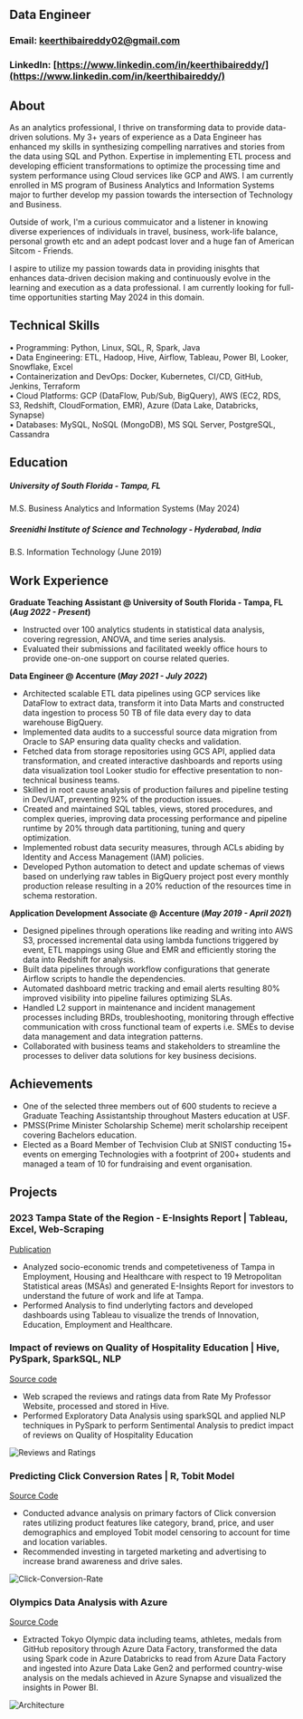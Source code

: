 ## Data Engineer
### Email: [keerthibaireddy02@gmail.com](https://mail.google.com/mail/u/1/#inbox)
### LinkedIn: [https://www.linkedin.com/in/keerthibaireddy/](https://www.linkedin.com/in/keerthibaireddy/)

## About
As an analytics professional, I thrive on transforming data to provide data-driven solutions. My 3+ years of experience as a Data Engineer has enhanced my skills in synthesizing compelling narratives and stories from the data using SQL and Python. Expertise in implementing ETL process and developing efficient transformations to optimize the processing time and system performance using Cloud services like GCP and AWS.  I am currently enrolled in MS program of Business Analytics and Information Systems major to further develop my passion towards the intersection of Technology and Business. 

Outside of work, I'm a curious commuicator and a listener in knowing diverse experiences of individuals in travel, business, work-life balance, personal growth etc and an adept podcast lover and a huge fan of American Sitcom - Friends.

I aspire to utilize my passion towards data in providing inisghts that enhances data-driven decision making and continuously evolve in the learning and execution as a data professional. I am currently looking for full-time opportunities starting May 2024 in this domain.

## Technical Skills
• Programming: Python, Linux, SQL, R, Spark, Java <br>
• Data Engineering: ETL, Hadoop, Hive, Airflow, Tableau, Power BI, Looker, Snowflake, Excel <br>
• Containerization and DevOps: Docker, Kubernetes, CI/CD, GitHub, Jenkins, Terraform <br>
• Cloud Platforms: GCP (DataFlow, Pub/Sub, BigQuery), AWS (EC2, RDS, S3, Redshift, CloudFormation, EMR), Azure (Data Lake, Databricks, Synapse)<br>
• Databases: MySQL, NoSQL (MongoDB), MS SQL Server, PostgreSQL, Cassandra 

## Education							       		
##### University of South Florida - Tampa, FL	 	
M.S. Business Analytics and Information Systems (May 2024)
##### Sreenidhi Institute of Science and Technology - Hyderabad, India
B.S. Information Technology (June 2019)

## Work Experience
**Graduate Teaching Assistant @ University of South Florida - Tampa, FL (_Aug 2022 - Present_)**
-	Instructed over 100 analytics students in statistical data analysis, covering regression, ANOVA, and time series analysis.
-	Evaluated their submissions and facilitated weekly office hours to provide one-on-one support on course related queries.

**Data Engineer @ Accenture (_May 2021 - July 2022_)**
-	Architected scalable ETL data pipelines using GCP services like DataFlow to extract data, transform it into Data Marts and constructed data ingestion to process 50 TB of file data every day to data warehouse BigQuery.
-	Implemented data audits to a successful source data migration from Oracle to SAP ensuring data quality checks and validation.<br>
-	Fetched data from storage repositories using GCS API, applied data transformation, and created interactive dashboards and reports using data visualization tool Looker studio for effective presentation to non-technical business teams.
-	Skilled in root cause analysis of production failures and pipeline testing in Dev/UAT, preventing 92% of the production issues.
-	Created and maintained SQL tables, views, stored procedures, and complex queries, improving data processing performance  and pipeline runtime by 20% through data partitioning, tuning and query optimization.
-	Implemented robust data security measures, through ACLs abiding by Identity and Access Management (IAM) policies.
-	Developed Python automation to detect and update schemas of views based on underlying raw tables in BigQuery project post every monthly production release resulting in a 20% reduction of the resources time in schema restoration.

**Application Development Associate @ Accenture (_May 2019 - April 2021_)**
-	Designed pipelines through operations like reading and writing into AWS S3, processed incremental data using lambda functions triggered by event, ETL mappings using Glue and EMR and efficiently storing the data into Redshift for analysis.
-	Built data pipelines through workflow configurations that generate Airflow scripts to handle the dependencies.
-	Automated dashboard metric tracking and email alerts resulting 80% improved visibility into pipeline failures optimizing SLAs.
-	Handled L2 support in maintenance and incident management processes including BRDs, troubleshooting, monitoring through effective communication with cross functional team of experts i.e. SMEs to devise data management and data integration patterns.
-	Collaborated with business teams and stakeholders to streamline the processes to deliver data solutions for key business decisions.

## Achievements
- One of the selected three members out of 600 students to recieve a Graduate Teaching Assistantship throughout Masters education at USF.
- PMSS(Prime Minister Scholarship Scheme) merit scholarship receipent covering Bachelors education.
- Elected as a Board Member of Techvision Club at SNIST conducting 15+ events on emerging Technologies with a footprint of 200+ students and managed a team of 10 for fundraising and event organisation.

## Projects
### 2023 Tampa State of the Region - E-Insights Report | Tableau, Excel, Web-Scraping 
[Publication](https://www.usf.edu/business/documents/state-of-the-region/e-insights-report-2023.pdf)

-	Analyzed socio-economic trends and competetiveness of Tampa in Employment, Housing and Healthcare with respect to 19 Metropolitan Statistical areas (MSAs) and generated E-Insights Report for investors to understand the future of work and life at Tampa.
-	Performed Analysis to find underlyting factors and developed dashboards using Tableau to visualize the trends of Innovation, Education, Employment and Healthcare.

### Impact of reviews on Quality of Hospitality Education | Hive, PySpark, SparkSQL, NLP
[Source code](https://github.com/Keerthibaireddy/Impact-of-reviews-on-Hospitality-Education)

-	Web scraped the reviews and ratings data from Rate My Professor Website, processed and stored in Hive.
-	Performed Exploratory Data Analysis using sparkSQL and applied NLP techniques in PySpark to perform Sentimental Analysis to predict impact of reviews on Quality of Hospitality Education
  
![Reviews and Ratings ](/assets/img/review.png)

### Predicting Click Conversion Rates | R, Tobit Model
[Source Code](https://github.com/Keerthibaireddy/Click-Conversion-Rate-Prediction)

-	Conducted advance analysis on primary factors of Click conversion rates utilizing product features like category, brand, price, and user demographics and employed Tobit model censoring to account for time and location variables.
-	Recommended investing in targeted marketing and advertising to increase brand awareness and drive sales.

![Click-Conversion-Rate](/assets/img/ctr.png)

### Olympics Data Analysis with Azure
[Source Code](https://github.com/Keerthibaireddy/tokyo-olympics-data)

-	Extracted Tokyo Olympic data including teams, athletes, medals from GitHub repository through Azure Data Factory, transformed the data using Spark code in Azure Databricks to read from Azure Data Factory and ingested into Azure Data Lake Gen2 and performed country-wise analysis on the medals achieved in Azure Synapse and visualized the insights in Power BI.

![Architecture ](/assets/img/architecture.png)

